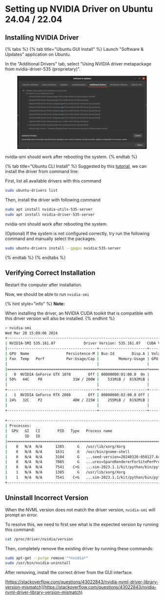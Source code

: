 # Setting up NVIDIA Driver on Ubuntu 24.04 / 22.04

## Installing NVIDIA Driver

{% tabs %}
{% tab title="Ubuntu GUI Install" %}
Launch "Software & Updates" application on Ubuntu.

In the "Additional Drivers" tab, select "Using NVIDIA driver metapackage from nvidia-driver-535 (proprietary)".

<figure><img src="../../.gitbook/assets/Screenshot from 2023-12-22 01-07-21.png" alt=""><figcaption></figcaption></figure>

nvidia-smi should work after rebooting the system.
{% endtab %}

{% tab title="Ubuntu CLI Install" %}
Suggested by this [tutorial](https://ubuntu.com/server/docs/nvidia-drivers-installation), we can install the driver from command line:

First, list all available drivers with this command

```bash
sudo ubuntu-drivers list
```



Then, install the driver with following command

```bash
sudo apt install nvidia-utils-535-server
sudo apt install nvidia-driver-535-server
```



nvidia-smi should work after rebooting the system.



(Optional) If the system is not configured correctly, try run the following command and manually select the packages.

```bash
sudo ubuntu-drivers install --gpgpu nvidia:535-server
```
{% endtab %}
{% endtabs %}



## Verifying Correct Installation

Restart the computer after installation.

Now, we should be able to run `nvidia-smi`

{% hint style="info" %}
**Note:**

When installing the driver, an NVIDIA CUDA toolkit that is compatible with this driver version will also be installed.
{% endhint %}

```bash
> nvidia-smi
Wed Mar 20 15:09:06 2024       
+---------------------------------------------------------------------------------------+
| NVIDIA-SMI 535.161.07             Driver Version: 535.161.07   CUDA Version: 12.2     |
|-----------------------------------------+----------------------+----------------------+
| GPU  Name                 Persistence-M | Bus-Id        Disp.A | Volatile Uncorr. ECC |
| Fan  Temp   Perf          Pwr:Usage/Cap |         Memory-Usage | GPU-Util  Compute M. |
|                                         |                      |               MIG M. |
|=========================================+======================+======================|
|   0  NVIDIA GeForce GTX 1070        Off | 00000000:01:00.0  On |                  N/A |
| 50%   44C    P0              31W / 200W |    531MiB /  8192MiB |      1%      Default |
|                                         |                      |                  N/A |
+-----------------------------------------+----------------------+----------------------+
|   1  NVIDIA GeForce RTX 2080        Off | 00000000:02:00.0 Off |                  N/A |
| 24%   32C    P2              48W / 215W |    255MiB /  8192MiB |      0%      Default |
|                                         |                      |                  N/A |
+-----------------------------------------+----------------------+----------------------+
                                                                                         
+---------------------------------------------------------------------------------------+
| Processes:                                                                            |
|  GPU   GI   CI        PID   Type   Process name                            GPU Memory |
|        ID   ID                                                             Usage      |
|=======================================================================================|
|    0   N/A  N/A      1385      G   /usr/lib/xorg/Xorg                          234MiB |
|    0   N/A  N/A      1631      G   /usr/bin/gnome-shell                         65MiB |
|    0   N/A  N/A      3104      G   ...seed-version=20240320-050127.641000       77MiB |
|    0   N/A  N/A      7085      G   ...ures=SpareRendererForSitePerProcess       71MiB |
|    0   N/A  N/A      7541    C+G   ...sim-2023.1.1/kit/python/bin/python3       54MiB |
|    1   N/A  N/A      1385      G   /usr/lib/xorg/Xorg                            4MiB |
|    1   N/A  N/A      7541    C+G   ...sim-2023.1.1/kit/python/bin/python3      237MiB |
+---------------------------------------------------------------------------------------+
```





## Uninstall Incorrect Version

When the NVML version does not match the driver version, `nvidia-smi` will prompt an error.

To resolve this, we need to first see what is the expected version by running this command:

```bash
cat /proc/driver/nvidia/version
```



Then, completely remove the existing driver by running these commands:

```bash
sudo apt-get --purge remove "*nvidia*"
sudo /usr/bin/nvidia-uninstall
```



After removing, install the correct driver from the GUI interface.





[https://stackoverflow.com/questions/43022843/nvidia-nvml-driver-library-version-mismatch](https://stackoverflow.com/questions/43022843/nvidia-nvml-driver-library-version-mismatch)







